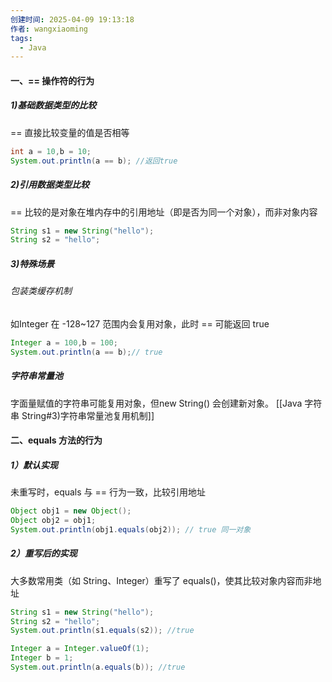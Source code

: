 ```yaml
---
创建时间: 2025-04-09 19:13:18
作者: wangxiaoming
tags:
  - Java
---
```

#### 一、== 操作符的行为
##### 1)基础数据类型的比较
== 直接比较变量的值是否相等
```java
int a = 10,b = 10;
System.out.println(a == b); //返回true
```
##### 2)引用数据类型比较
== 比较的是对象在堆内存中的引用地址（即是否为同一个对象），而非对象内容
```java
String s1 = new String("hello");
String s2 = "hello";
```
##### 3)特殊场景
###### 包装类缓存机制 
如Integer 在 -128~127 范围内会复用对象，此时 == 可能返回 true
```java
Integer a = 100,b = 100;
System.out.println(a == b);// true
```
##### 字符串常量池
字面量赋值的字符串可能复用对象，但new String() 会创建新对象。
[[Java 字符串 String#3)字符串常量池复用机制]]

#### 二、equals 方法的行为
##### 1）默认实现
未重写时，equals 与 == 行为一致，比较引用地址
```java
Object obj1 = new Object();
Object obj2 = obj1;
System.out.println(obj1.equals(obj2)); // true 同一对象
```

##### 2）重写后的实现
大多数常用类（如 String、Integer）重写了 equals()，使其比较对象内容而非地址
```java
String s1 = new String("hello");
String s2 = "hello";
System.out.println(s1.equals(s2)); //true 

Integer a = Integer.valueOf(1);
Integer b = 1;
System.out.println(a.equals(b)); //true 
```